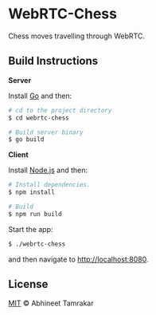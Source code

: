 # WebRTC-Chess

Chess moves travelling through WebRTC.

## Build Instructions

**Server**

Install [Go](https://golang.org/) and then:

```sh
# cd to the project directory
$ cd webrtc-chess

# Build server binary
$ go build
```

**Client**

Install [Node.js](https://nodejs.org/en/) and then:

```sh
# Install dependencies.
$ npm install

# Build
$ npm run build
```

Start the app:

```sh
$ ./webrtc-chess
```

and then navigate to [http://localhost:8080](http://localhost:8080).

## License

[MIT](/LICENSE.md) © Abhineet Tamrakar
